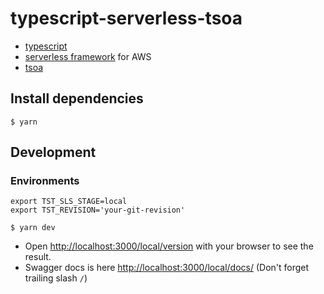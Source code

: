 # typescript-serverless-tsoa
- [typescript](https://www.typescriptlang.org/)
- [serverless framework](https://www.serverless.com/framework/docs/getting-started/) for AWS
- [tsoa](https://tsoa-community.github.io/docs/)

## Install dependencies

```
$ yarn
```

## Development

### Environments

```
export TST_SLS_STAGE=local
export TST_REVISION='your-git-revision'
```

```
$ yarn dev
```

- Open [http://localhost:3000/local/version](http://localhost:3000/local/version) with your browser to see the result.
- Swagger docs is here [http://localhost:3000/local/docs/](http://localhost:3000/local/docs/) (Don't forget trailing slash `/`)